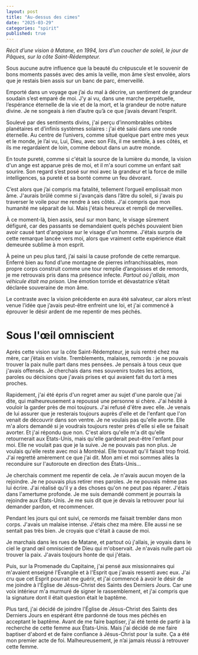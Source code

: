 ```yaml
---
layout: post
title: "Au-dessus des cimes"
date: "2025-03-29"
categories: "spirit"
published: true
---
```



*Récit d’une vision à Matane, en 1994, lors d’un coucher de soleil, le jour de Pâques, sur la côte Saint-Rédempteur.*

Sous aucune autre influence que la beauté du crépuscule et le souvenir de bons moments passés avec des amis la veille, mon âme s’est envolée, alors que je restais bien assis sur un banc de parc, émerveillé.

Emporté dans un voyage que j’ai du mal à décrire, un sentiment de grandeur soudain s’est emparé de moi. J'y ai vu, dans une marche perpétuelle, l’espérance éternelle de la vie et de la mort, et la grandeur de notre nature divine. Je ne songeais à rien d’autre qu’à ce que j’avais devant l’esprit.

Soulevé par des sentiments divins, j'ai perçu d’innombrables orbites planétaires et d’infinis systèmes solaires : j'ai été saisi dans une ronde éternelle. Au centre de l’univers, comme situé quelque part entre mes yeux et le monde, je l’ai vu, Lui, Dieu, avec son Fils, il me semble, à ses côtés, et ils me regardaient de loin, comme debout dans un autre monde.

En toute pureté, comme si c'était la source de la lumière du monde, la vision d'un ange est apparue près de moi, et il m'a souri comme un enfant sait sourire. Son regard s’est posé sur moi avec la grandeur et la force de mille intelligences, sa pureté et sa bonté comme un feu dévorant.

C’est alors que j’ai compris ma fatalité, tellement l’orgueil emplissait mon âme. J'aurais brûlé comme si j'avançais dans l’âtre du soleil, si j'avais pu traverser le voile pour me rendre à ses côtés. J'ai compris que mon humanité me séparait de lui. Mais j'étais heureux et rempli de merveilles.

À ce moment-là, bien assis, seul sur mon banc, le visage sûrement défiguré, car des passants se demandaient quels péchés pouvaient bien avoir causé tant d'angoisse sur le visage d'un homme. J'étais surpris de cette remarque lancée vers moi, alors que vraiment cette expérience était demeurée sublime à mon esprit.

À peine un peu plus tard, j’ai saisi la cause profonde de cette remarque. Enferré bien au fond d’une montagne de pierres infranchissables, mon propre corps construit comme une tour remplie d’angoisses et de remords, je me retrouvais pris dans ma présence infecte. *Partout où j'allais, mon véhicule était ma prison.* Une émotion torride et dévastatrice s’était déclarée souveraine de mon âme.

Le contraste avec la vision précédente en aura été salvateur, car alors m’est venue l’idée que j’avais peut-être enfreint une loi, et j'ai commencé à éprouver le désir ardent de me repentir de mes péchés.

# Sous l'œil omniscient

Après cette vision sur la côte Saint-Rédempteur, je suis rentré chez ma mère, car j’étais en visite. Tremblements, malaises, remords : je ne pouvais trouver la paix nulle part dans mes pensées. Je pensais à tous ceux que j'avais offensés. Je cherchais dans mes souvenirs toutes les actions, paroles ou décisions que j'avais prises et qui avaient fait du tort à mes proches.

Rapidement, j'ai été épris d'un regret amer au sujet d'une parole que j'ai dite, qui malheureusement a repoussé une personne si chère. J'ai hésité à vouloir la garder près de moi toujours. J'ai refusé d'être avec elle. Je venais de lui assurer que je resterais toujours auprès d'elle et de l'enfant que l'on venait de découvrir dans son ventre. Je ne voulais pas qu'elle avorte. Elle m'a alors demandé si je voudrais toujours rester près d'elle si elle se faisait avorter. Et j'ai répondu que non. C'est alors qu'elle m'a dit qu'elle retournerait aux États-Unis, mais qu'elle garderait peut-être l'enfant pour moi. Elle ne voulait pas que je la suive. Je ne pouvais pas non plus. Je voulais qu'elle reste avec moi à Montréal. Elle trouvait qu'il faisait trop froid. J'ai regretté amèrement ce que j'ai dit. Mon ami et moi sommes allés la reconduire sur l'autoroute en direction des États-Unis...

Je cherchais comment me repentir de cela. Je n'avais aucun moyen de la rejoindre. Je ne pouvais plus retirer mes paroles. Je ne pouvais même pas lui écrire. J'ai réalisé qu'il y a des choses qu'on ne peut pas réparer. J'étais dans l'amertume profonde. Je me suis demandé comment je pourrais la rejoindre aux États-Unis. Je me suis dit que je devais la retrouver pour lui demander pardon, et recommencer.

Pendant les jours qui ont suivi, ce remords me faisait trembler dans mon corps. J'avais un malaise intense. J'étais chez ma mère. Elle aussi ne se sentait pas très bien. Je croyais que c'était à cause de moi.

Je marchais dans les rues de Matane, et partout où j'allais, je voyais dans le ciel le grand œil omniscient de Dieu qui m'observait. Je n'avais nulle part où trouver la paix. J'avais toujours honte de qui j'étais.

Puis, sur la Promenade du Capitaine, j'ai pensé aux missionnaires qui m'avaient enseigné l'Évangile et à l'Esprit que j'avais ressenti avec eux. J'ai cru que cet Esprit pourrait me guérir, et j'ai commencé à avoir le désir de me joindre à l'Église de Jésus-Christ des Saints des Derniers Jours. Car une voix intérieur m'a murmuré de signer le rassemblement, et j'ai compris que la signature dont il était question était le baptême.

Plus tard, j'ai décidé de joindre l'Église de Jésus-Christ des Saints des Derniers Jours en espérant être pardonné de tous mes péchés en acceptant le baptême. Avant de me faire baptiser, j'ai été tenté de partir à la recherche de cette femme aux États-Unis. Mais j'ai décidé de me faire baptiser d'abord et de faire confiance à Jésus-Christ pour la suite. Ça a été mon premier acte de foi. Malheureusement, je n’ai jamais réussi à retrouver cette femme.

